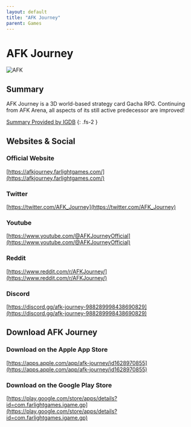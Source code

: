 ```yaml
---
layout: default
title: "AFK Journey"
parent: Games
---
```


# AFK Journey

![AFK](https://cdn.discordapp.com/emojis/1323743261961093183.png)

## Summary

AFK Journey is a 3D world-based strategy card Gacha RPG. Continuing from AFK Arena, all aspects of its still active predecessor are improved!

[Summary Provided by IGDB](https://www.igdb.com/games/afk-journey)
{: .fs-2 }

## Websites & Social

### Official Website

[https://afkjourney.farlightgames.com/](https://afkjourney.farlightgames.com/)

### Twitter

[https://twitter.com/AFK_Journey](https://twitter.com/AFK_Journey)

### Youtube

[https://www.youtube.com/@AFKJourneyOfficial](https://www.youtube.com/@AFKJourneyOfficial)

### Reddit

[https://www.reddit.com/r/AFKJourney/](https://www.reddit.com/r/AFKJourney/)

### Discord

[https://discord.gg/afk-journey-988289998438690829](https://discord.gg/afk-journey-988289998438690829)

## Download AFK Journey

### Download on the Apple App Store

[https://apps.apple.com/app/afk-journey/id1628970855](https://apps.apple.com/app/afk-journey/id1628970855)

### Download on the Google Play Store

[https://play.google.com/store/apps/details?id=com.farlightgames.igame.gp](https://play.google.com/store/apps/details?id=com.farlightgames.igame.gp)
